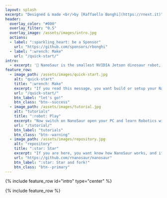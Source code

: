 ```yaml
---
layout: splash
excerpt: "Designed & made <br/>by [Raffaello Bonghi](https://rnext.it)"
header:
  overlay_color: "#000"
  overlay_filter: "0.5"
  overlay_image: /assets/images/intro.jpg
  actions:
  - label: ":sparkling_heart: be a Sponsor"
    url: "https://github.com/sponsors/rbonghi"
  - label: ":wrench: Make"
    url: "/quick-start/"
intro: 
  - excerpt: '🦕 NanoSaur is the smallest NVIDIA Jetson dinosaur robot, fully 3D printable.<br/>In 10 x 12 x 6cm and 500g use only a power-bank and works in [ROS2](https://www.ros.org/) is simple to build and simple to use.'
feature_row:
  - image_path: /assets/images/quick-start.jpg
    alt: "quick-start"
    title: ":wrench: Make"
    excerpt: "If you read this message, you want build or setup your NanoSaur. There is only a button to press and follow the guide!"
    url: "/quick-start/"
    btn_label: "let's go!"
    btn_class: "btn--success"
  - image_path: /assets/images/tutorial.jpg
    alt: "tutorials"
    title: ":robot: Play"
    excerpt: "Now switch on NanoSaur open your PC and learn Robotics with ROS2, study Artificial Intelligence and other. Follow this tutorial to start in this world"
    url: "/tutorial/"
    btn_label: "tutorials"
    btn_class: "btn--warning"
  - image_path: /assets/images/repository.jpg
    alt: "repository"
    title: ":star: Star"
    excerpt: "If you are here, you want know how NanoSaur works, and if you want help me to to improve the project you can star and fork the NanoSaur repository"
    url: "https://github.com/rnanosaur/nanosaur"
    btn_label: ":star: Star and fork!"
    btn_class: "btn--primary"
---
```


{% include feature_row id="intro" type="center" %}

{% include feature_row %}

